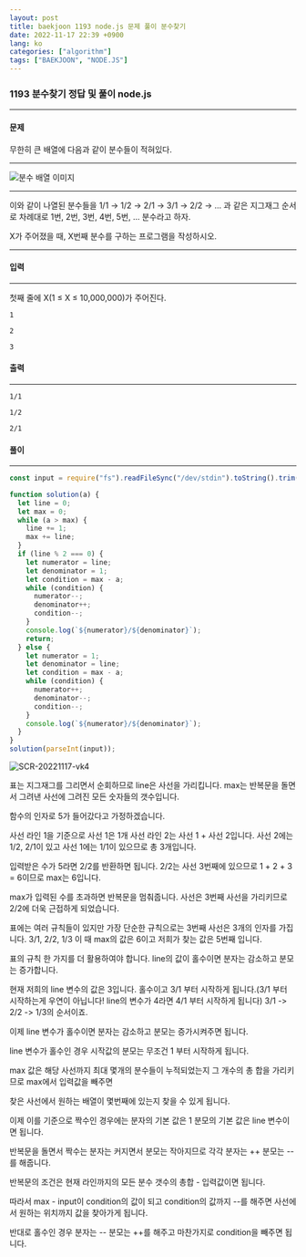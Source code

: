 ```yaml
---
layout: post
title: baekjoon 1193 node.js 문제 풀이 분수찾기
date: 2022-11-17 22:39 +0900
lang: ko
categories: ["algorithm"]
tags: ["BAEKJOON", "NODE.JS"]
---
```


###  1193 분수찾기 정답 및 풀이 node.js 

--- 

#### 문제 

무한히 큰 배열에 다음과 같이 분수들이 적혀있다.

---
<img 
class="bannerImg"
alt="분수 배열 이미지"
src="https://user-images.githubusercontent.com/80259925/202482097-3affa138-06c9-43b6-a0ed-1706659cbe11.png">


---
이와 같이 나열된 분수들을 1/1 → 1/2 → 2/1 → 3/1 → 2/2 → … 과 같은 지그재그 순서로 차례대로 1번, 2번, 3번, 4번, 5번, … 분수라고 하자.

X가 주어졌을 때, X번째 분수를 구하는 프로그램을 작성하시오.

--- 

#### 입력
--- 
첫째 줄에 X(1 ≤ X ≤ 10,000,000)가 주어진다.
```
1
```
```
2
```
```
3
```
#### 출력
--- 

```
1/1
```
```
1/2
```
```
2/1
```
#### 풀이
--- 

```js
const input = require("fs").readFileSync("/dev/stdin").toString().trim();

function solution(a) {
  let line = 0;
  let max = 0;
  while (a > max) {
    line += 1;
    max += line;
  }
  if (line % 2 === 0) {
    let numerator = line;
    let denominator = 1;
    let condition = max - a;
    while (condition) {
      numerator--;
      denominator++;
      condition--;
    }
    console.log(`${numerator}/${denominator}`);
    return;
  } else {
    let numerator = 1;
    let denominator = line;
    let condition = max - a;
    while (condition) {
      numerator++;
      denominator--;
      condition--;
    }
    console.log(`${numerator}/${denominator}`);
  }
}
solution(parseInt(input));


```
![SCR-20221117-vk4](https://user-images.githubusercontent.com/80259925/202482097-3affa138-06c9-43b6-a0ed-1706659cbe11.png)

 표는 지그재그를 그리면서 순회하므로 line은 사선을 가리킵니다.
  max는 반복문을 돌면서 그려낸 사선에 그려진 모든 숫자들의 갯수입니다.

  함수의 인자로 5가 들어갔다고 가정하겠습니다.
 
  사선 라인 1을 기준으로 사선 1은 1개
  사선 라인 2는 사선 1 + 사선 2입니다. 사선 2에는 1/2, 2/1이 있고 사선 1에는 1/1이 있으므로 총 3개입니다.
 
  입력받은 수가 5라면 2/2를 반환하면 됩니다. 2/2는 사선 3번째에 있으므로 1 + 2 + 3 = 6이므로 max는 6입니다.

  max가 입력된 수를 초과하면 반복문을 멈춰줍니다. 사선은 3번째 사선을 가리키므로 2/2에 더욱 근접하게 되었습니다.
 
  표에는 여러 규칙들이 있지만 가장 단순한 규칙으로는 3번째 사선은 3개의 인자를 가집니다. 3/1, 2/2, 1/3
  이 때 max의 값은 6이고 저희가 찾는 값은 5번째 입니다.
 
  표의 규칙 한 가지를 더 활용하여야 합니다. line의 값이 홀수이면 분자는 감소하고 분모는 증가합니다.
 
  현재 저희의 line 변수의 값은 3입니다. 홀수이고 3/1 부터 시작하게 됩니다.(3/1 부터 시작하는게 우연이 아닙니다! line의 변수가 4라면 4/1 부터 시작하게 됩니다)
  3/1 -> 2/2 -> 1/3의 순서이죠.
 
  이제 line 변수가 홀수이면 분자는 감소하고 분모는 증가시켜주면 됩니다.

  line 변수가 홀수인 경우 시작값의 분모는 무조건 1 부터 시작하게 됩니다.
 
  max 값은 해당 사선까지 최대 몇개의 분수들이 누적되었는지 그 개수의 총 합을 가리키므로 max에서 입력값을 빼주면

  찾은 사선에서 원하는 배열이 몇번째에 있는지 찾을 수 있게 됩니다.
 
  이제 이를 기준으로 짝수인 경우에는 분자의 기본 값은 1 분모의 기본 값은 line 변수이면 됩니다.

  반복문을 돌면서 짝수는 분자는 커지면서 분모는 작아지므로 각각 분자는 ++ 분모는 --를 해줍니다.

  반복문의 조건은 현재 라인까지의 모든 분수 갯수의 총합 - 입력값이면 됩니다.

  따라서 max - input이 condition의 값이 되고 condition의 값까지 --를 해주면 사선에서 원하는 위치까지 값을 찾아가게 됩니다.
 
  반대로 홀수인 경우 분자는 -- 분모는 ++를 해주고 마찬가지로 condition을 빼주면 됩니다.


